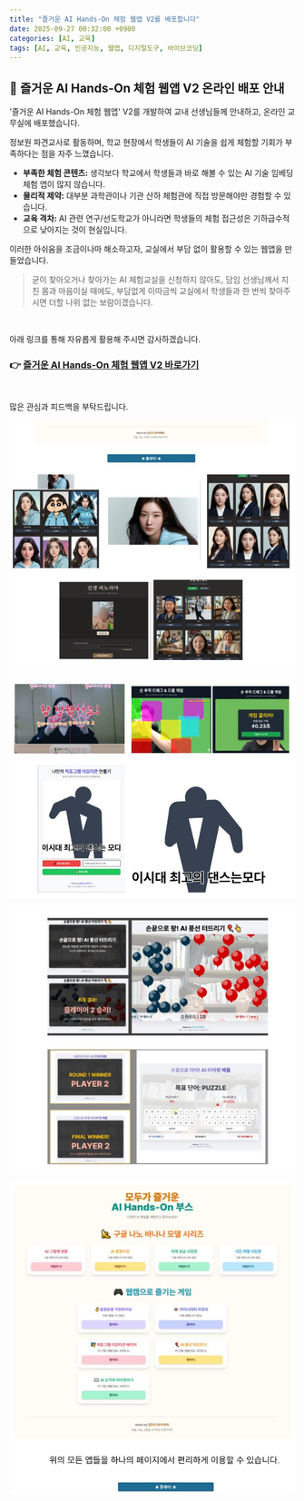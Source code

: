 ```yaml
---
title: "즐거운 AI Hands-On 체험 웹앱 V2를 배포합니다"
date: 2025-09-27 00:32:00 +0900
categories: [AI, 교육]
tags: [AI, 교육, 인공지능, 웹앱, 디지털도구, 바이브코딩]
---
```


## 🚀 즐거운 AI Hands-On 체험 웹앱 V2 온라인 배포 안내

'즐거운 AI Hands-On 체험 웹앱' V2를 개발하여 교내 선생님들께 안내하고, 온라인 교무실에 배포했습니다.

정보원 파견교사로 활동하며, 학교 현장에서 학생들이 AI 기술을 쉽게 체험할 기회가 부족하다는 점을 자주 느꼈습니다.

* **부족한 체험 콘텐츠:** 생각보다 학교에서 학생들과 바로 해볼 수 있는 AI 기술 임베딩 체험 앱이 많지 않습니다.
* **물리적 제약:** 대부분 과학관이나 기관 산하 체험관에 직접 방문해야만 경험할 수 있습니다.
* **교육 격차:** AI 관련 연구/선도학교가 아니라면 학생들의 체험 접근성은 기하급수적으로 낮아지는 것이 현실입니다.

이러한 아쉬움을 조금이나마 해소하고자, 교실에서 부담 없이 활용할 수 있는 웹앱을 만들었습니다.

> 굳이 찾아오거나 찾아가는 AI 체험교실을 신청하지 않아도,
> 담임 선생님께서 지친 몸과 마음이실 때에도,
> 부담없게 이따금씩 교실에서 학생들과 한 번씩 찾아주시면 더할 나위 없는 보람이겠습니다.

<br>

아래 링크를 통해 자유롭게 활용해 주시면 감사하겠습니다.

### 👉 [즐거운 AI Hands-On 체험 웹앱 V2 바로가기](https://ai-hands-on-booth-v2.netlify.app/)

<br>

많은 관심과 피드백을 부탁드립니다.

![장면](/assets/89.jpg)

![장면](/assets/90.jpg)

![장면](/assets/91.jpg)

![장면](/assets/92.jpg)
